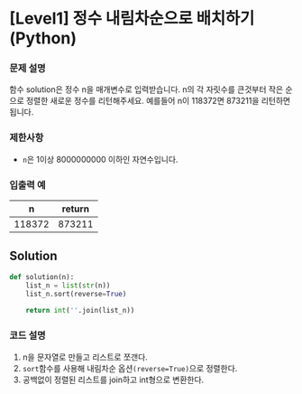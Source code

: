 # [Level1] 정수 내림차순으로 배치하기 (Python)

### 문제 설명
함수 solution은 정수 n을 매개변수로 입력받습니다. n의 각 자릿수를 큰것부터 작은 순으로 정렬한 새로운 정수를 리턴해주세요. 예를들어 n이 118372면 873211을 리턴하면 됩니다.



### 제한사항
- `n`은 1이상 8000000000 이하인 자연수입니다.

### 입출력 예
|n|return|
|---|---|
|118372|873211|

## Solution
```python
def solution(n):
    list_n = list(str(n))
    list_n.sort(reverse=True)
    
    return int(''.join(list_n))
```

### 코드 설명
1. n을 문자열로 만들고 리스트로 쪼갠다.
2. `sort`함수를 사용해 내림차순 옵션`(reverse=True)`으로 정렬한다.
3. 공백없이 정렬된 리스트를 join하고 int형으로 변환한다.